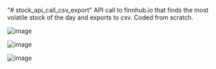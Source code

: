 "# stock_api_call_csv_export" 
API call to finnhub.io that finds the most volatile stock of the day and exports to csv. Coded from scratch.

![image](https://user-images.githubusercontent.com/98496684/206567251-3d04dd0a-dfaa-40ae-b416-317546e4c577.png)

![image](https://user-images.githubusercontent.com/98496684/206567424-0c24bd46-9dab-4c3d-942f-aedb74d8c3e2.png)

![image](https://user-images.githubusercontent.com/98496684/206567377-616e0b7a-731d-47c4-95ab-0f6b9d651273.png)
